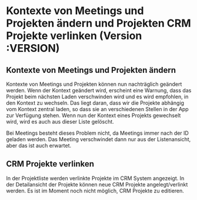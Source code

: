 # Kontexte von Meetings und Projekten ändern und Projekten CRM Projekte verlinken (Version :VERSION)

## Kontexte von Meetings und Projekten ändern

Kontexte von Meetings und Projekten können nun nachträglich geändert werden. Wenn der Kontext geändert wird, erscheint eine Warnung, dass das Projekt beim nächsten Laden verschwinden wird und es wird empfohlen, in den Kontext zu wechseln. Das liegt daran, dass wir die Projekte abhängig vom Kontext zentral laden, so dass sie an verschiedenen Stellen in der App zur Verfügung stehen. Wenn nun der Kontext eines Projekts gewechselt wird, wird es auch aus dieser Liste gelöscht.

Bei Meetings besteht dieses Problem nicht, da Meetings immer nach der ID geladen werden. Das Meeting verschwindet dann nur aus der Listenansicht, aber das ist auch erwartet.

## CRM Projekte verlinken

In der Projektliste werden verlinkte Projekte im CRM System angezeigt. In der Detailansicht der Projekte können neue CRM Projekte angelegt/verlinkt werden. Es ist im Moment noch nicht möglich, CRM Projekte zu editieren.
